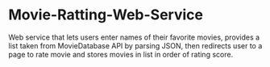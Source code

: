 # Movie-Ratting-Web-Service
Web service that lets users enter names of their favorite movies, provides a list taken from MovieDatabase API by parsing JSON, then redirects user to a page to rate movie and stores movies in list in order of rating score.

